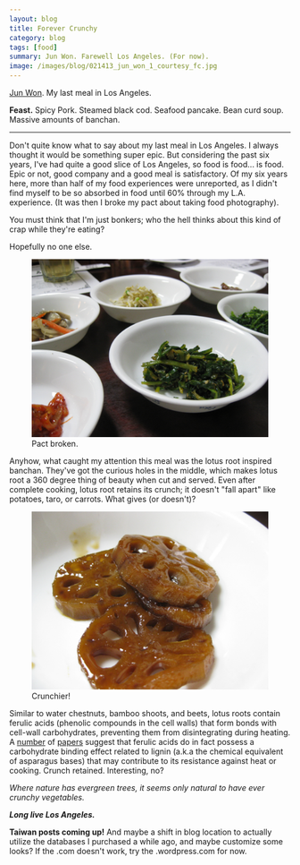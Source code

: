 ```yaml
---
layout: blog
title: Forever Crunchy
category: blog
tags: [food]  
summary: Jun Won. Farewell Los Angeles. (For now).
image: /images/blog/021413_jun_won_1_courtesy_fc.jpg
---
```


[Jun Won](http://www.yelp.com/biz/jun-won-restaurant-los-angeles). My last meal in Los Angeles.

**Feast.** Spicy Pork. Steamed black cod. Seafood pancake. Bean curd soup. Massive amounts of banchan.

---

Don't quite know what to say about my last meal in Los Angeles. I always thought it would be something super epic. But considering the past six years, I've had quite a good slice of Los Angeles, so food is food... is food. Epic or not, good company and a good meal is satisfactory. Of my six years here, more than half of my food experiences were unreported, as I didn't find myself to be so absorbed in food until 60% through my L.A. experience. (It was then I broke my pact about taking food photography).

You must think that I'm just bonkers; who the hell thinks about this kind of crap while they're eating?

Hopefully no one else.

<figure>
    <img src="/images/blog/021413_jun_won_1_courtesy_fc.jpg"></img>
    <figcaption>Pact broken.</figcaption>
</figure>

Anyhow, what caught my attention this meal was the lotus root inspired banchan. They've got the curious holes in the middle, which makes lotus root a 360 degree thing of beauty when cut and served. Even after complete cooking, lotus root retains its crunch; it doesn't "fall apart" like potatoes, taro, or carrots. What gives (or doesn't)?

<figure>
    <img src="/images/blog/021413_jun_won_3_courtesy_fc.jpg"></img>
    <figcaption>Crunchier!</figcaption>
</figure>

Similar to water chestnuts, bamboo shoots, and beets, lotus roots contain ferulic acids (phenolic compounds in the cell walls) that form bonds with cell-wall carbohydrates, preventing them from disintegrating during heating. A [number](https://www.agronomy.org/publications/cs/abstracts/28/3/CS0280030553) of [papers](http://www.sciencedirect.com/science/article/pii/0008621583880367) suggest that ferulic acids do in fact possess a carbohydrate binding effect related to lignin (a.k.a the chemical equivalent of asparagus bases) that may contribute to its resistance against heat or cooking. Crunch retained. Interesting, no?

*Where nature has evergreen trees, it seems only natural to have ever crunchy vegetables.*

***Long live Los Angeles.***

**Taiwan posts coming up!** And maybe a shift in blog location to actually utilize the databases I purchased a while ago, and maybe customize some looks? If the .com doesn't work, try the .wordpress.com for now.
